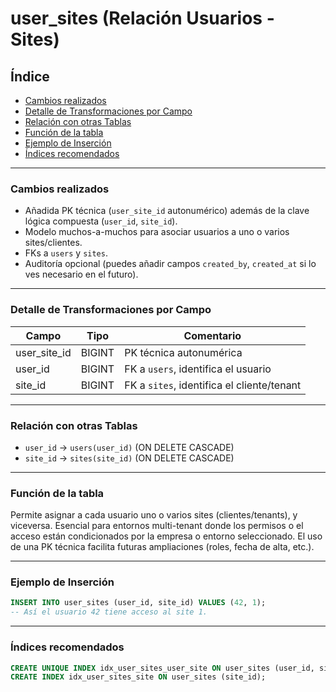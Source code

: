 # user\_sites (Relación Usuarios - Sites)

## Índice

* [Cambios realizados](#cambios-realizados)
* [Detalle de Transformaciones por Campo](#detalle-de-transformaciones-por-campo)
* [Relación con otras Tablas](#relación-con-otras-tablas)
* [Función de la tabla](#función-de-la-tabla)
* [Ejemplo de Inserción](#ejemplo-de-inserción)
* [Índices recomendados](#índices-recomendados)

---

### Cambios realizados

* Añadida PK técnica (`user_site_id` autonumérico) además de la clave lógica compuesta (`user_id`, `site_id`).
* Modelo muchos-a-muchos para asociar usuarios a uno o varios sites/clientes.
* FKs a `users` y `sites`.
* Auditoría opcional (puedes añadir campos `created_by`, `created_at` si lo ves necesario en el futuro).

---

### Detalle de Transformaciones por Campo

| Campo          | Tipo   | Comentario                                 |
| -------------- | ------ | ------------------------------------------ |
| user\_site\_id | BIGINT | PK técnica autonumérica                    |
| user\_id       | BIGINT | FK a `users`, identifica el usuario        |
| site\_id       | BIGINT | FK a `sites`, identifica el cliente/tenant |

---

### Relación con otras Tablas

* `user_id` → `users(user_id)` (ON DELETE CASCADE)
* `site_id` → `sites(site_id)` (ON DELETE CASCADE)

---

### Función de la tabla

Permite asignar a cada usuario uno o varios sites (clientes/tenants), y viceversa. Esencial para entornos multi-tenant donde los permisos o el acceso están condicionados por la empresa o entorno seleccionado. El uso de una PK técnica facilita futuras ampliaciones (roles, fecha de alta, etc.).

---

### Ejemplo de Inserción

```sql
INSERT INTO user_sites (user_id, site_id) VALUES (42, 1);
-- Así el usuario 42 tiene acceso al site 1.
```

---

### Índices recomendados

```sql
CREATE UNIQUE INDEX idx_user_sites_user_site ON user_sites (user_id, site_id);
CREATE INDEX idx_user_sites_site ON user_sites (site_id);
```
